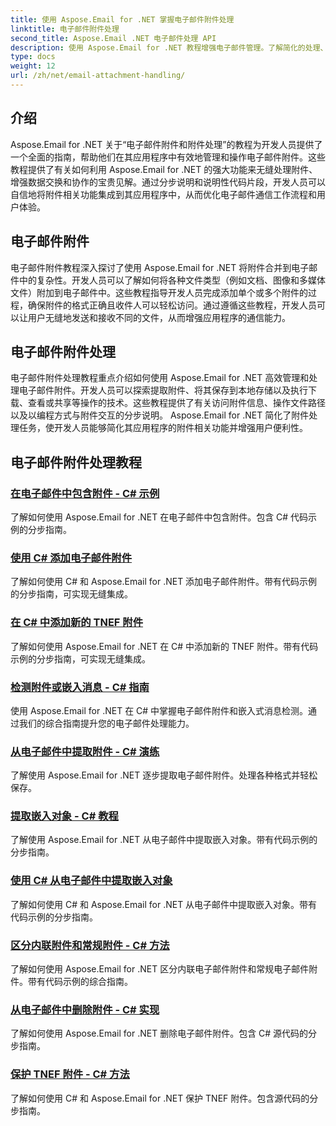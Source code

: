 ```yaml
---
title: 使用 Aspose.Email for .NET 掌握电子邮件附件处理
linktitle: 电子邮件附件处理
second_title: Aspose.Email .NET 电子邮件处理 API
description: 使用 Aspose.Email for .NET 教程增强电子邮件管理。了解简化的处理、分析和数据驱动的见解。提供分步指南。
type: docs
weight: 12
url: /zh/net/email-attachment-handling/
---
```

## 介绍

Aspose.Email for .NET 关于“电子邮件附件和附件处理”的教程为开发人员提供了一个全面的指南，帮助他们在其应用程序中有效地管理和操作电子邮件附件。这些教程提供了有关如何利用 Aspose.Email for .NET 的强大功能来无缝处理附件、增强数据交换和协作的宝贵见解。通过分步说明和说明性代码片段，开发人员可以自信地将附件相关功能集成到其应用程序中，从而优化电子邮件通信工作流程和用户体验。

## 电子邮件附件

电子邮件附件教程深入探讨了使用 Aspose.Email for .NET 将附件合并到电子邮件中的复杂性。开发人员可以了解如何将各种文件类型（例如文档、图像和多媒体文件）附加到电子邮件中。这些教程指导开发人员完成添加单个或多个附件的过程，确保附件的格式正确且收件人可以轻松访问。通过遵循这些教程，开发人员可以让用户无缝地发送和接收不同的文件，从而增强应用程序的通信能力。

## 电子邮件附件处理

电子邮件附件处理教程重点介绍如何使用 Aspose.Email for .NET 高效管理和处理电子邮件附件。开发人员可以探索提取附件、将其保存到本地存储以及执行下载、查看或共享等操作的技术。这些教程提供了有关访问附件信息、操作文件路径以及以编程方式与附件交互的分步说明。 Aspose.Email for .NET 简化了附件处理任务，使开发人员能够简化其应用程序的附件相关功能并增强用户便利性。

## 电子邮件附件处理教程
### [在电子邮件中包含附件 - C# 示例](./including-attachments-in-email-csharp-example/)
了解如何使用 Aspose.Email for .NET 在电子邮件中包含附件。包含 C# 代码示例的分步指南。
### [使用 C# 添加电子邮件附件](./adding-email-attachments-using-csharp/)
了解如何使用 C# 和 Aspose.Email for .NET 添加电子邮件附件。带有代码示例的分步指南，可实现无缝集成。
### [在 C# 中添加新的 TNEF 附件](./adding-new-tnef-attachments-in-csharp/)
了解如何使用 Aspose.Email for .NET 在 C# 中添加新的 TNEF 附件。带有代码示例的分步指南，可实现无缝集成。
### [检测附件或嵌入消息 - C# 指南](./detecting-attachment-or-embedded-message-csharp-guide/)
使用 Aspose.Email for .NET 在 C# 中掌握电子邮件附件和嵌入式消息检测。通过我们的综合指南提升您的电子邮件处理能力。
### [从电子邮件中提取附件 - C# 演练](./extracting-attachments-from-email-csharp-walkthrough/)
了解使用 Aspose.Email for .NET 逐步提取电子邮件附件。处理各种格式并轻松保存。
### [提取嵌入对象 - C# 教程](./extracting-embedded-objects-csharp-tutorial/)
了解使用 Aspose.Email for .NET 从电子邮件中提取嵌入对象。带有代码示例的分步指南。
### [使用 C# 从电子邮件中提取嵌入对象](./extracting-embedded-objects-from-email-with-csharp/)
了解如何使用 C# 和 Aspose.Email for .NET 从电子邮件中提取嵌入对象。带有代码示例的分步指南。
### [区分内联附件和常规附件 - C# 方法](./differentiating-inline-and-regular-attachments-csharp-approach/)
了解如何使用 Aspose.Email for .NET 区分内联电子邮件附件和常规电子邮件附件。带有代码示例的综合指南。
### [从电子邮件中删除附件 - C# 实现](./removing-attachments-from-emails-csharp-implementation/)
了解如何使用 Aspose.Email for .NET 删除电子邮件附件。包含 C# 源代码的分步指南。
### [保护 TNEF 附件 - C# 方法](./safeguarding-tnef-attachments-csharp-method/)
了解如何使用 C# 和 Aspose.Email for .NET 保护 TNEF 附件。包含源代码的分步指南。